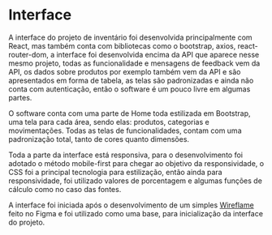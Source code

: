 # Interface

A interface do projeto de inventário foi desenvolvida principalmente com React, mas também conta com bibliotecas como o bootstrap, 
axios, react-router-dom, a interface foi desenvolvida encima da API que aparece nesse mesmo projeto, todas as funcionalidade e mensagens de feedback 
vem da API, os dados sobre produtos por exemplo também vem da API e são apresentados em forma de tabela, as telas são padronizadas e ainda não conta 
com autenticação, então o software é um pouco livre em algumas partes.

O software conta com uma parte de Home toda estilizada em Bootstrap, uma tela para cada área, sendo elas: produtos, categorias e movimentações. 
Todas as telas de funcionalidades, contam com uma padronização total, tanto de cores quanto dimensões.

Toda a parte da interface está responsiva, para o desenvolvimento foi adotado o método mobile-first para chegar ao objetivo da responsividade, o CSS 
foi a principal tecnologia para estilização, então ainda para responsividade, foi utilizado valores de porcentagem e algumas funções de cálculo como no caso das 
fontes.

A interface foi iniciada após o desenvolvimento de um simples [Wireflame](https://www.figma.com/design/GXWBDrYQiGNIQQNCdYxQQX/Projeto-pessoal---UOL?node-id=0-1&p=f&t=vJCKxFH44gTQcTuc-0) feito no Figma e foi utilizado como uma base, para inicialização da interface do projeto.